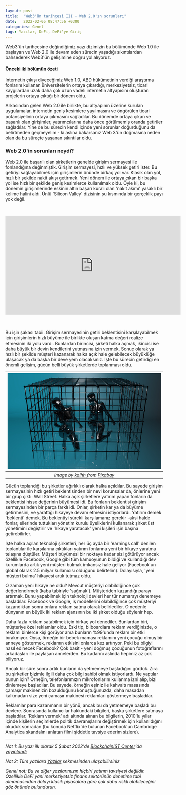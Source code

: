 ```yaml
---
layout: post
title:  "Web3'ün tarihçesi III - Web 2.0'ın sorunları"
date:   2022-02-05 08:47:56 +0300
categories: Genel
tags: Yazılar, DeFi, DeFi'ye Giriş
---
```


Web3'ün tarihçesine değindiğimiz yazı dizimizin bu bölümünde Web 1.0 ile başlayan ve Web 2.0 ile devam eden sürecin yaşadığı sıkıntılardan bahsederek Web3'ün gelişimine doğru yol alıyoruz. 

#### Önceki iki bölümün özeti
Internetin çıkışı diyeceğimiz Web 1.0, ABD hükümetinin verdiği araştırma fonlarını kullanan üniversitelerin ortaya çıkardığı, merkeziyetsiz, ticari kaygılardan uzak daha çok uzun vadeli internetin altyapısını oluşturan projelerin ortaya çıktığı bir dönem oldu. 

Arkasından gelen Web 2.0 ile birlikte, bu altyapının üzerine kurulan uygulamalar, internetin geniş kesimlere yayılmasını ve öngörülen ticari potansiyelinin ortaya çıkmasını sağladılar. Bu dönemde ortaya çıkan ve başarılı olan girişimler, yatırımcılarına daha önce görülmemiş oranda getiriler sağladılar. Yine de bu sürecin kendi içinde yeni sorunlar doğurduğunu da belirtmeden geçmeyelim - ki aslına bakarsanız Web 3'ün doğmasına neden olan da bu süreçte yaşanan sıkıntılar oldu. 

### Web 2.0'in sorunları neydi?
Web 2.0 ile başarılı olan şirketlerin genelde girişim sermayesi ile fonlandığına değinmiştik. Girişim sermayesi, hızlı ve yüksek getiri ister. Bu getiriyi sağlayabilmek için girişimlerin önünde birkaç yol var. Klasik olan yol, hızlı bir şekilde nakit akışı getirmek. Yeni dönem ile ortaya çıkan bir başka yol ise hızlı bir şekilde geniş kesimlerce kullanılmak oldu. Öyle ki, bu dönemin girişimlerinde eskinin altın başarı kuralı olan 'nakit akımı' yasaklı bir kelime halini aldı. Ünlü 'Silicon Valley' dizisinin şu kısmında bir gerçeklik payı yok değil. 

&nbsp;

<iframe width="560" height="315" src="https://www.youtube.com/embed/BzAdXyPYKQo" frameborder="0" allow="autoplay; encrypted-media" allowfullscreen></iframe>

&nbsp;


Bu işin şakası tabii. Girişim sermayesinin getiri beklentisini karşılayabilmek için girişimlerin hızlı büyüme ile birlikte oluşan katma değeri realize etmesinin iki yolu vardı. Bunlardan birincisi, şirketi halka açmak, ikincisi ise daha büyük bir devin kendilerini yutmasına izin vermek. Sonuç olarak ya hızlı bir şekilde müşteri kazanarak halka açık hale gelebilecek büyüklüğe ulaşacak ya da başka bir deve yem olacaksınız. İşte bu sürecin getirdiği en önemli gelişim, gücün belli büyük şirketlerde toplanması oldu. 

| ![cage](/assets/locked-g955295872_800.jpg)|
|:--:| 
| *Image by [kalhh](https://pixabay.com/users/kalhh-86169/) from [Pixabay](https://pixabay.com/)*|

Gücün toplandığı bu şirketler ağırlıklı olarak halka açıldılar. Bu sayede girişim sermayesinin hızlı getiri beklentisinden bir nevi korunsalar da, önlerine yeni bir grup çıktı: Wall Street. Halka açık şirketlere yatırım yapan fonların da beklentisi hisse değerinin büyümesi idi. Bu fonların beklentisi girişim sermayesinden bir parça farklı idi. Onlar, şirketin kar ya da büyüme getirmesini, ve yarattığı hikayeye devam etmesini istiyorlardı. Yatırım demek 'beklenti' demek. Bu beklentiyi sürekli karşılamanız gerekir -aksi halde fonlar, ellerinde tuttukları yönetim kurulu üyeliklerini kullanarak şirket üst yönetimini değiştirir ve 'hikaye yaratacak' yeni kişileri işin başına getirebilirler.  

İşte halka açılan teknoloji şirketleri, her üç ayda bir 'earnings call' denilen toplantılar ile karşılarına çıktıkları yatırım fonlarına yeni bir hikaye yaratma telaşına düştüler.  Müşteri büyümesi bir noktaya kadar sizi götürüyor ancak özellikle Facebook, Google gibi tüm kamuoyunun bildiği ve kullandığı dev kurumlarda artık yeni müşteri bulmak imkansız hale geliyor (Facebook'un global olarak 2.5 milyar kullanıcısı olduğunu belirtelim). Dolayısıyla, 'yeni müşteri bulma' hikayesi artık tutmaz oldu.

O zaman yeni hikaye ne oldu? Mevcut müşteriyi olabildiğince çok değerlendirmek (kaba tabiriyle 'sağmak'). Müşteriden kazandığı parayı artırmak. Bunu yapabilmek için teknoloji devleri her tür numarayı denemeye başladılar. Facebook ve Google, iş modellerini olabildiğince çok müşteriyi kazandıktan sonra onlara reklam satma olarak belirlediler. O nedenle dünyanın en büyük iki reklam ajansının bu iki şirket olduğu söylenir hep. 

Daha fazla reklam satabilmek için birkaç yol denediler. Bunlardan biri, müşteriye özel reklamlar oldu. Eski tip, bilboardlara reklam verdiğinizde, o reklamı binlerce kişi görüyor ama bunların %99'unda reklam bir etki bırakmıyor. Oysa, örneğin bir bebek maması reklamını yeni çocuğu olmuş bir anneye göstermek, reklamın etkisini onlarca kez artırıyor. Peki bu bilgiyi nasıl edinecek Facebook? Çok basit - yeni doğmuş çocuğunun fotoğraflarını arkadaşları ile paylaşan annelerden. Bu kadarını aslında hepimiz az çok biliyoruz. 

Ancak bir süre sonra artık bunların da yetmemeye başladığını gördük. Zira bu şirketler bizimle ilgili daha çok bilgi sahibi olmak istiyorlardı. Ne yaptılar bunun için? Örneğin, telefonlarımızın mikrofonlarını kullanma izni alıp, bizi dinlemeye başladılar. Bu sayede, örneğin eşiniz ile kahvaltı masasında çamaşır makinenizin bozulduğunu konuştuğunuzda, daha masadan kalkmadan size yeni çamaşır makinesi reklamları göstermeye başladılar. 

Reklamlar para kazanmanın bir yönü, ancak bu da yetmemeye başladı bu devlere. Sonrasında kullanıcılar hakkındaki bilgileri, başka şirketlere satmaya başladılar. 'Reklam vermek' adı altında alınan bu bilgilerin, 2010'lu yıllar içinde kişilerin seçimlerde politik davranışlarını değiştirmek için kullanıldığını okuduk sonradan (bu konuda Netflix'de bulunan Facebook'un Cambridge Analytica skandalını anlatan filmi şiddetle tavsiye ederim sizlere). 

---

*Not 1: Bu yazı ilk olarak 5 Şubat 2022'de [BlockchainIST Center](https://medium.com/blockchainist-center)'da [yayınlandı](https://medium.com/blockchainist-center/web3%C3%BCn-tarih%C3%A7esi-ii-web-2-0-%C4%B1n-sorunlar%C4%B1-34427bbb15a8)*

*Not 2: Tüm yazılara [Yazılar](/articles/) sekmesinden ulaşabilirsiniz*

*Genel not: Bu ve diğer yazılarımızın hiçbiri yatırım tavsiyesi değildir. Özellikle DeFi yani merkeziyetsiz finans sektörünün denetime tabi olmamasından dolayı klasik piyasalara göre çok daha riskli olabileceğini göz önünde bulundurun.* 

